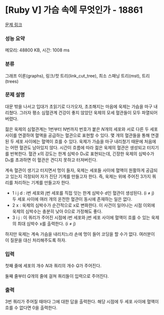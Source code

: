 # [Ruby V] 가슴 속에 무엇인가 - 18861 

[문제 링크](https://www.acmicpc.net/problem/18861) 

### 성능 요약

메모리: 48800 KB, 시간: 1008 ms

### 분류

그래프 이론(graphs), 링크/컷 트리(link_cut_tree), 최소 스패닝 트리(mst), 트리(trees)

### 문제 설명

<p>대문 밖을 나서고 입대가 초읽기로 다가오자, 초조해지는 마음에 욱제는 가슴을 마구 내리쳤다. 그러자 평소 심혈관계 건강이 좋지 않았던 욱제의 모세 혈관들이 모두 파열되어 버렸다.</p>

<p>젊은 욱제의 심혈관계는 1번부터 <em>N</em>번까지 번호가 붙은 <em>N</em>개의 세포와 서로 다른 두 세포 사이를 연결하여 혈액을 공급하는 혈관으로 표현할 수 있다. 몇 개의 혈관들을 통해 연결된 두 세포 사이에는 혈액이 흐를 수 있다. 욱제가 가슴을 마구 내리쳤기 때문에 처음에는 어떤 혈관도 남아있지 않다. 시간이 흐름에 따라 젊은 욱제의 혈관은 생성되고 터지기를 반복한다. 혈관 x의 강도는 한계 심박수 D<span style="font-size: 10.8333px;">x</span>로 표현되는데, 긴장한 욱제의 심박수가 D<span style="font-size: 10.8333px;">x</span>를 초과하면 이 혈관은 견디지 못하고 터져버린다. </p>

<p>계속 혈관이 생기고 터지면서 멍이 들자, 욱제는 세포들 사이에 혈액이 원활하게 공급되고 있는지 걱정되어 자가 진단 기계를 만들고자 한다. 즉, 욱제는 위에 주어진 3가지 쿼리를 처리하는 기계를 만들고자 한다.</p>

<ul>
	<li>1 i j d : i번 세포와 j번 세포를 직접 잇는 한계 심박수 d인 혈관이 생성된다. (i ≠ j) 두 세포 사이에 여러 개의 온전한 혈관이 동시에 존재하는 일은 없다.</li>
	<li>2 x : 욱제의 심박수가 순간적으로 x로 변화한다. 이 사건이 일어나는 시점 이외에 욱제의 심박수는 충분히 낮아 0으로 가정해도 좋다.</li>
	<li>3 i j : 이 쿼리가 주어진 시점에 i번 세포와 j번 세포 사이에 혈액이 흐를 수 있는 욱제의 최대 심박수 x를 출력한다. (i ≠ j)</li>
</ul>

<p>하지만 욱제는 계속 가슴을 내리치느라 손에 멍이 들어 코딩을 할 수가 없다. 여러분이 이 질문을 대신 처리해주도록 하자.</p>

### 입력 

 <p>첫째 줄에 세포의 개수 <em>N</em>과 쿼리의 개수 <em>Q</em>가 주어진다.</p>

<p>둘째 줄부터 <em>Q</em>개의 줄에 걸쳐 쿼리들이 입력으로 주어진다. </p>

### 출력 

 <p>3번 쿼리가 주어질 때마다 그에 대한 답을 출력한다. 해당 시점에 두 세포 사이에 혈액이 흐를 수 없다면 0을 출력한다.</p>

